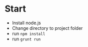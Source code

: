# Start
- Install node.js
- Change directory to project folder
- run `npm install`
- run `grunt run`
